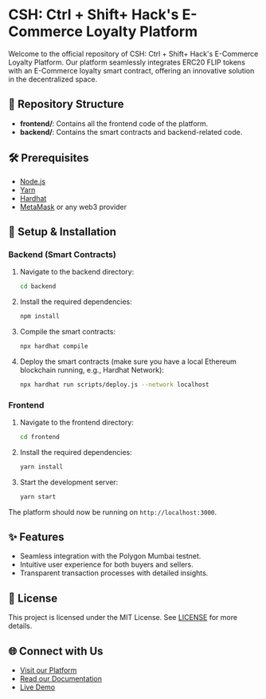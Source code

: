 # CSH: Ctrl + Shift+ Hack's E-Commerce Loyalty Platform

Welcome to the official repository of CSH: Ctrl + Shift+ Hack's E-Commerce Loyalty Platform. Our platform seamlessly integrates ERC20 FLIP tokens with an E-Commerce loyalty smart contract, offering an innovative solution in the decentralized space.

## 📁 Repository Structure

- **frontend/**: Contains all the frontend code of the platform.
- **backend/**: Contains the smart contracts and backend-related code.

## 🛠 Prerequisites

- [Node.js](https://nodejs.org/)
- [Yarn](https://yarnpkg.com/)
- [Hardhat](https://hardhat.org/)
- [MetaMask](https://metamask.io/) or any web3 provider

## 🚀 Setup & Installation

### Backend (Smart Contracts)

1. Navigate to the backend directory:
   ```bash
   cd backend
   ```

2. Install the required dependencies:
   ```bash
   npm install
   ```

3. Compile the smart contracts:
   ```bash
   npx hardhat compile
   ```

4. Deploy the smart contracts (make sure you have a local Ethereum blockchain running, e.g., Hardhat Network):
   ```bash
   npx hardhat run scripts/deploy.js --network localhost
   ```

### Frontend

1. Navigate to the frontend directory:
   ```bash
   cd frontend
   ```

2. Install the required dependencies:
   ```bash
   yarn install
   ```

3. Start the development server:
   ```bash
   yarn start
   ```

The platform should now be running on `http://localhost:3000`.

## ✨ Features

- Seamless integration with the Polygon Mumbai testnet.
- Intuitive user experience for both buyers and sellers.
- Transparent transaction processes with detailed insights.

## 📜 License

This project is licensed under the MIT License. See [LICENSE](LICENSE) for more details.

## 🌐 Connect with Us

- [Visit our Platform](https://tight-sky-1919.on.fleek.co/)
- [Read our Documentation](https://docs.google.com/document/d/1Zfp55chiDN3hmskF9sUsL7w-Yl7H85FTG993z51lgzA/edit?usp=sharing)
- [Live Demo](https://www.youtube.com/watch?v=NRXF0iPvmag)

